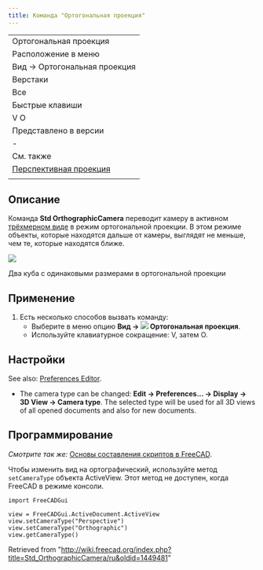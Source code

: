```yaml
---
title: Команда "Ортогональная проекция"
---
```

|  |
| --- |
| Ортогональная проекция |
| Расположение в меню |
| Вид → Ортогональная проекция |
| Верстаки |
| Все |
| Быстрые клавиши |
| V O |
| Представлено в версии |
| - |
| См. также |
| [Перспективная проекция](/Std_PerspectiveCamera/ru "Std PerspectiveCamera/ru") |
|  |

## Описание

Команда **Std OrthographicCamera** переводит камеру в активном [трёхмерном виде](/3D_view/ru "3D view/ru") в режим ортогональной проекции. В этом режиме объекты, которые находятся дальше от камеры, выглядят не меньше, чем те, которые находятся ближе.

![](/images/Std_OrthographicCamera_example.svg)

Два куба с одинаковыми размерами в ортогональной проекции

## Применение

1. Есть несколько способов вызвать команду:
   * Выберите в меню опцию **Вид → ![](/images/Std_PerspectiveCamera.svg) Ортогональная проекция**.
   * Используйте клавиатурное сокращение: V, затем O.

## Настройки

See also: [Preferences Editor](/Preferences_Editor "Preferences Editor").

* The camera type can be changed: **Edit → Preferences... → Display → 3D View → Camera type**. The selected type will be used for all 3D views of all opened documents and also for new documents.

## Программирование

*Смотрите так же:* [Основы составления скриптов в FreeCAD](/FreeCAD_Scripting_Basics/ru "FreeCAD Scripting Basics/ru").

Чтобы изменить вид на ортографический, используйте метод `setCameraType` объекта ActiveView. Этот метод не доступен, когда FreeCAD в режиме консоли.

```
import FreeCADGui

view = FreeCADGui.ActiveDocument.ActiveView
view.setCameraType("Perspective")
view.setCameraType("Orthographic")
view.getCameraType()

```

Retrieved from "<http://wiki.freecad.org/index.php?title=Std_OrthographicCamera/ru&oldid=1449481>"